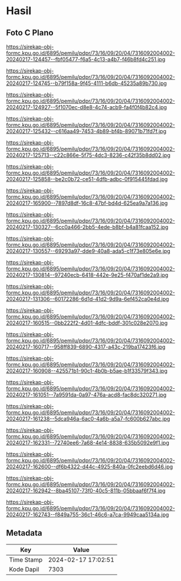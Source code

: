 # Hasil

## Foto C Plano

https://sirekap-obj-formc.kpu.go.id/6895/pemilu/pdpr/73/16/09/20/04/7316092004002-20240217-124457--fbf05477-f6a5-4c13-a4b7-f46b8fd4c251.jpg

https://sirekap-obj-formc.kpu.go.id/6895/pemilu/pdpr/73/16/09/20/04/7316092004002-20240217-124745--b79f158a-9f45-4111-b6db-45235a89b730.jpg

https://sirekap-obj-formc.kpu.go.id/6895/pemilu/pdpr/73/16/09/20/04/7316092004002-20240217-124927--5f1070ec-d8e8-4c74-acb9-fa4f0f4b82c4.jpg

https://sirekap-obj-formc.kpu.go.id/6895/pemilu/pdpr/73/16/09/20/04/7316092004002-20240217-125432--c616aa49-7453-4b89-bf4b-89071b71fd7f.jpg

https://sirekap-obj-formc.kpu.go.id/6895/pemilu/pdpr/73/16/09/20/04/7316092004002-20240217-125713--c22c866e-5f75-4dc3-8236-c42f35b8dd02.jpg

https://sirekap-obj-formc.kpu.go.id/6895/pemilu/pdpr/73/16/09/20/04/7316092004002-20240217-125858--be2c0b72-ce51-4dfb-adbc-0f915445fdad.jpg

https://sirekap-obj-formc.kpu.go.id/6895/pemilu/pdpr/73/16/09/20/04/7316092004002-20240217-165900--7897d8df-16c8-47bf-bd4d-625ea9a7a136.jpg

https://sirekap-obj-formc.kpu.go.id/6895/pemilu/pdpr/73/16/09/20/04/7316092004002-20240217-130327--6cc0a466-2bb5-4ede-b8bf-b4a81fcaa152.jpg

https://sirekap-obj-formc.kpu.go.id/6895/pemilu/pdpr/73/16/09/20/04/7316092004002-20240217-130557--69293a97-dde9-40a8-ada5-c1f73e805e6e.jpg

https://sirekap-obj-formc.kpu.go.id/6895/pemilu/pdpr/73/16/09/20/04/7316092004002-20240217-130814--97240ecb-6418-442e-9e25-f470af1de2a9.jpg

https://sirekap-obj-formc.kpu.go.id/6895/pemilu/pdpr/73/16/09/20/04/7316092004002-20240217-131306--60172286-6d1d-41d2-9d9a-6ef452ca0e4d.jpg

https://sirekap-obj-formc.kpu.go.id/6895/pemilu/pdpr/73/16/09/20/04/7316092004002-20240217-160515--0bb222f2-4d01-4dfc-bddf-301c028e2070.jpg

https://sirekap-obj-formc.kpu.go.id/6895/pemilu/pdpr/73/16/09/20/04/7316092004002-20240217-160717--958ff839-6890-4317-a43c-219ba17423f6.jpg

https://sirekap-obj-formc.kpu.go.id/6895/pemilu/pdpr/73/16/09/20/04/7316092004002-20240217-160908--425571b1-90c1-4b0b-b5ae-b1f33579f343.jpg

https://sirekap-obj-formc.kpu.go.id/6895/pemilu/pdpr/73/16/09/20/04/7316092004002-20240217-161051--7a9591da-0a97-476a-acd8-fac8dc320271.jpg

https://sirekap-obj-formc.kpu.go.id/6895/pemilu/pdpr/73/16/09/20/04/7316092004002-20240217-161238--5dca946a-6ac0-4a6b-a5a7-fc600b627abc.jpg

https://sirekap-obj-formc.kpu.go.id/6895/pemilu/pdpr/73/16/09/20/04/7316092004002-20240217-162331--72740ee6-7a68-4e14-8838-635b5092e9f1.jpg

https://sirekap-obj-formc.kpu.go.id/6895/pemilu/pdpr/73/16/09/20/04/7316092004002-20240217-162600--df6b4322-d44c-4925-840a-0fc2eebd6d46.jpg

https://sirekap-obj-formc.kpu.go.id/6895/pemilu/pdpr/73/16/09/20/04/7316092004002-20240217-162942--8ba45107-73f0-40c5-811b-05bbaaf6f7f4.jpg

https://sirekap-obj-formc.kpu.go.id/6895/pemilu/pdpr/73/16/09/20/04/7316092004002-20240217-162743--f849a755-36c1-46c6-a7ca-9949caa5134a.jpg


## Metadata

| Key        | Value               |
| ---------- | ------------------- |
| Time Stamp | 2024-02-17 17:02:51 |
| Kode Dapil | 7303                |



